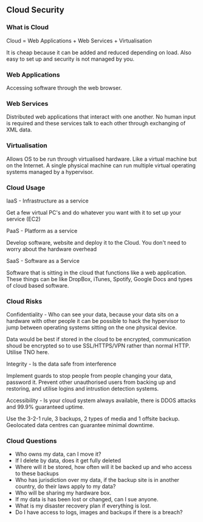 ## Cloud Security

### What is Cloud

Cloud = Web Applications + Web Services + Virtualisation

It is cheap because it can be added and reduced depending on load. Also easy to set up and security is not managed by you.

### Web Applications

Accessing software through the web browser.

### Web Services

Distributed web applications that interact with one another. No human input is required and these services talk to each other through exchanging of XML data.

### Virtualisation

Allows OS to be run through virtualised hardware. Like a virtual machine but on the Internet. A single physical machine can run multiple virtual operating systems managed by a hypervisor.

### Cloud Usage

IaaS - Infrastructure as a service

Get a few virtual PC's and do whatever you want with it to set up your service (EC2)

PaaS - Platform as a service

Develop software, website and deploy it to the Cloud. You don't need to worry about the hardware overhead

SaaS - Software as a Service

Software that is sitting in the cloud that functions like a web application. These things can be like DropBox, iTunes, Spotify, Google Docs and types of cloud based software.

### Cloud Risks

Confidentiality - Who can see your data, because your data sits on a hardware with other people it can be possible to hack the hypervisor to jump between operating systems sitting on the one physical device.

Data would be best if stored in the cloud to be encrypted, communication shoud be encrypted so to use SSL/HTTPS/VPN rather than normal HTTP. Utilise TNO here.

Integrity - Is the data safe from interference

Implement guards to stop people from people changing your data, password it. Prevent other unauthorised users from backing up and restoring, and utilise logins and intrustion detection systems.

Accessibility - Is your cloud system always available, there is DDOS attacks and 99.9% guaranteed uptime.

Use the 3-2-1 rule, 3 backups, 2 types of media and 1 offsite backup. Geolocated data centres can guarantee minimal downtime.

### Cloud Questions

- Who owns my data, can I move it?
- If I delete by data, does it get fully deleted
- Where will it be stored, how often will it be backed up and who access to these backups
- Who has jurisdiction over my data, if the backup site is in another country, do their laws apply to my data?
- Who will be sharing my hardware box.
- If my data is has been lost or changed, can I sue anyone.
- What is my disaster recovery plan if everything is lost.
- Do I have access to logs, images and backups if there is a breach?